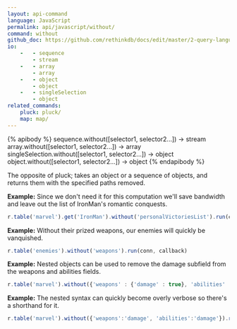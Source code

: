 ```yaml
---
layout: api-command 
language: JavaScript
permalink: api/javascript/without/
command: without
github_doc: https://github.com/rethinkdb/docs/edit/master/2-query-language/api/javascript/document-manipulation/without.md
io:
    -   - sequence
        - stream
    -   - array
        - array
    -   - object
        - object
    -   - singleSelection
        - object
related_commands:
    pluck: pluck/
    map: map/
---
```


{% apibody %}
sequence.without([selector1, selector2...]) → stream
array.without([selector1, selector2...]) → array
singleSelection.without([selector1, selector2...]) → object
object.without([selector1, selector2...]) → object
{% endapibody %}

The opposite of pluck; takes an object or a sequence of objects, and returns them with
the specified paths removed.

__Example:__ Since we don't need it for this computation we'll save bandwidth and leave
out the list of IronMan's romantic conquests.

```js
r.table('marvel').get('IronMan').without('personalVictoriesList').run(conn, callback)
```


__Example:__ Without their prized weapons, our enemies will quickly be vanquished.

```js
r.table('enemies').without('weapons').run(conn, callback)
```


__Example:__ Nested objects can be used to remove the damage subfield from the weapons and abilities fields.

```js
r.table('marvel').without({'weapons' : {'damage' : true}, 'abilities' : {'damage' : true}}).run(conn, callback)
```


__Example:__ The nested syntax can quickly become overly verbose so there's a shorthand for it.

```js
r.table('marvel').without({'weapons':'damage', 'abilities':'damage'}).run(conn, callback)
```

